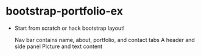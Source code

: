 # bootstrap-portfolio-ex

* Start from scratch or hack bootstrap layout!

  Nav bar contains name, about, portfolio, and contact tabs
  A header and side panel
  Picture and text content 
